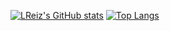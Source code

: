 [![LReiz's GitHub stats](https://github-readme-stats.vercel.app/api?username=lreiz&show_icons=true&theme=github_dark)](https://github.com/anuraghazra/github-readme-stats) [![Top Langs](https://github-readme-stats.vercel.app/api/top-langs/?username=lreiz&layout=compact&langs_count=8&theme=github_dark)](https://github.com/lreiz/github-readme-stats)

